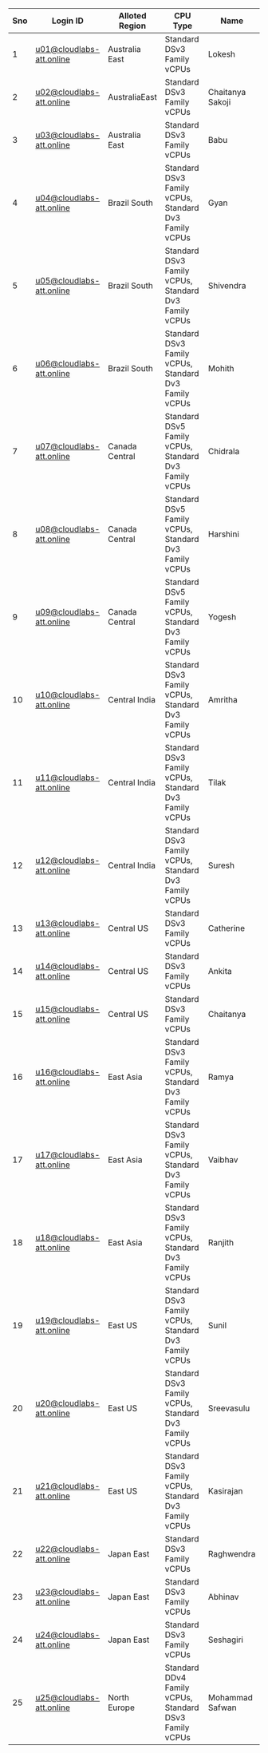 | **Sno** | **Login ID**              | **Alloted Region** | **CPU Type**                                        | **Name**          |
|---------|---------------------------|--------------------|----------------------------------------------------|-------------------|
| 1       | u01@cloudlabs-att.online  | Australia East     | Standard DSv3 Family vCPUs                        | Lokesh            |
| 2       | u02@cloudlabs-att.online  | AustraliaEast     | Standard DSv3 Family vCPUs                        | Chaitanya Sakoji  |
| 3       | u03@cloudlabs-att.online  | Australia East     | Standard DSv3 Family vCPUs                        | Babu              |
| 4       | u04@cloudlabs-att.online  | Brazil South       | Standard DSv3 Family vCPUs, Standard Dv3 Family vCPUs | Gyan              |
| 5       | u05@cloudlabs-att.online  | Brazil South       | Standard DSv3 Family vCPUs, Standard Dv3 Family vCPUs | Shivendra         |
| 6       | u06@cloudlabs-att.online  | Brazil South       | Standard DSv3 Family vCPUs, Standard Dv3 Family vCPUs | Mohith            |
| 7       | u07@cloudlabs-att.online  | Canada Central     | Standard DSv5 Family vCPUs, Standard Dv3 Family vCPUs | Chidrala          |
| 8       | u08@cloudlabs-att.online  | Canada Central     | Standard DSv5 Family vCPUs, Standard Dv3 Family vCPUs | Harshini          |
| 9       | u09@cloudlabs-att.online  | Canada Central     | Standard DSv5 Family vCPUs, Standard Dv3 Family vCPUs | Yogesh            |
| 10      | u10@cloudlabs-att.online  | Central India      | Standard DSv3 Family vCPUs, Standard Dv3 Family vCPUs | Amritha           |
| 11      | u11@cloudlabs-att.online  | Central India      | Standard DSv3 Family vCPUs, Standard Dv3 Family vCPUs | Tilak             |
| 12      | u12@cloudlabs-att.online  | Central India      | Standard DSv3 Family vCPUs, Standard Dv3 Family vCPUs | Suresh            |
| 13      | u13@cloudlabs-att.online  | Central US         | Standard DSv3 Family vCPUs                        | Catherine         |
| 14      | u14@cloudlabs-att.online  | Central US         | Standard DSv3 Family vCPUs                        | Ankita            |
| 15      | u15@cloudlabs-att.online  | Central US         | Standard DSv3 Family vCPUs                        | Chaitanya         |
| 16      | u16@cloudlabs-att.online  | East Asia          | Standard DSv3 Family vCPUs, Standard Dv3 Family vCPUs | Ramya             |
| 17      | u17@cloudlabs-att.online  | East Asia          | Standard DSv3 Family vCPUs, Standard Dv3 Family vCPUs | Vaibhav           |
| 18      | u18@cloudlabs-att.online  | East Asia          | Standard DSv3 Family vCPUs, Standard Dv3 Family vCPUs | Ranjith           |
| 19      | u19@cloudlabs-att.online  | East US            | Standard DSv3 Family vCPUs, Standard Dv3 Family vCPUs | Sunil             |
| 20      | u20@cloudlabs-att.online  | East US            | Standard DSv3 Family vCPUs, Standard Dv3 Family vCPUs | Sreevasulu        |
| 21      | u21@cloudlabs-att.online  | East US            | Standard DSv3 Family vCPUs, Standard Dv3 Family vCPUs | Kasirajan           |
| 22      | u22@cloudlabs-att.online  | Japan East         | Standard DSv3 Family vCPUs                        | Raghwendra        |
| 23      | u23@cloudlabs-att.online  | Japan East         | Standard DSv3 Family vCPUs                        | Abhinav           |
| 24      | u24@cloudlabs-att.online  | Japan East         | Standard DSv3 Family vCPUs                        | Seshagiri       |
| 25      | u25@cloudlabs-att.online  | North Europe       | Standard DDv4 Family vCPUs, Standard DSv3 Family vCPUs | Mohammad Safwan   |
